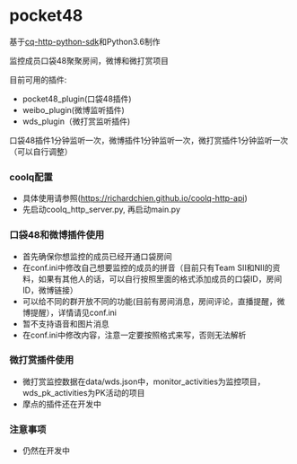 # pocket48
基于[cq-http-python-sdk](https://github.com/richardchien/cqhttp-python-sdk)和Python3.6制作

监控成员口袋48聚聚房间，微博和微打赏项目

目前可用的插件: 
* pocket48_plugin(口袋48插件)
* weibo_plugin(微博监听插件)
* wds_plugin（微打赏监听插件)

口袋48插件1分钟监听一次，微博插件1分钟监听一次，微打赏插件1分钟监听一次（可以自行调整）

### coolq配置
* 具体使用请参照(https://richardchien.github.io/coolq-http-api)
* 先启动coolq_http_server.py, 再启动main.py
 
### 口袋48和微博插件使用
* 首先确保你想监控的成员已经开通口袋房间
* 在conf.ini中修改自己想要监控的成员的拼音（目前只有Team SII和NII的资料，如果有其他人的话，可以自行按照里面的格式添加成员的口袋ID，房间ID，微博链接）
* 可以给不同的群开放不同的功能(目前有房间消息，房间评论，直播提醒，微博提醒），详情请见conf.ini
* 暂不支持语音和图片消息
* 在conf.ini中修改内容，注意一定要按照格式来写，否则无法解析


### 微打赏插件使用
* 微打赏监控数据在data/wds.json中，monitor_activities为监控项目，wds_pk_activities为PK活动的项目
* 摩点的插件还在开发中


### 注意事项
* 仍然在开发中

